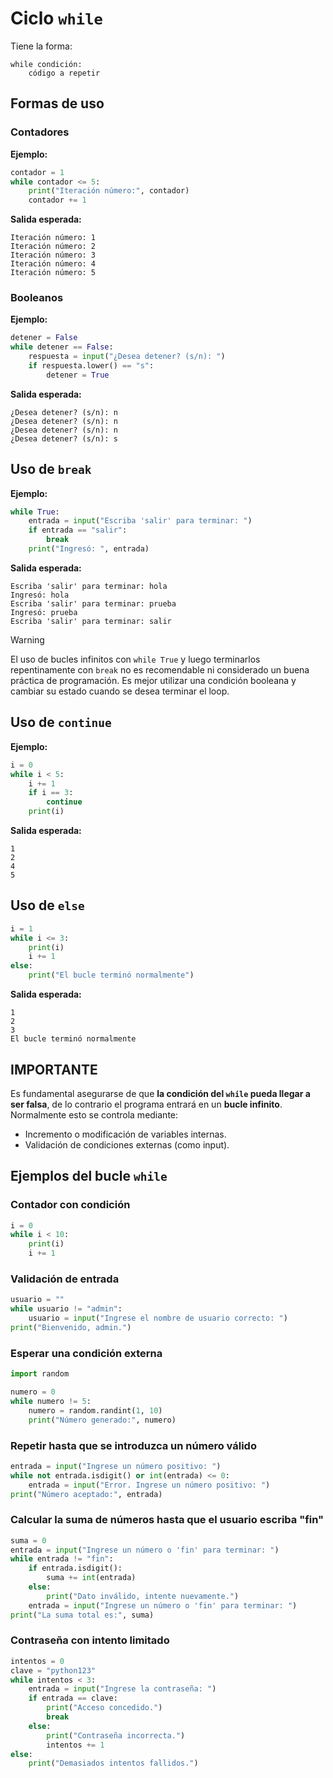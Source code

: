 # Ciclo `while`
Tiene la forma:
```plaintext
while condición:
    código a repetir
```

## Formas de uso
### Contadores
**Ejemplo:**
```python
contador = 1
while contador <= 5:
    print("Iteración número:", contador)
    contador += 1
```
**Salida esperada:**
```plaintext
Iteración número: 1
Iteración número: 2
Iteración número: 3
Iteración número: 4
Iteración número: 5
```

### Booleanos
**Ejemplo:**
```python
detener = False
while detener == False:
    respuesta = input("¿Desea detener? (s/n): ")
    if respuesta.lower() == "s":
        detener = True
```
**Salida esperada:**
```plaintext
¿Desea detener? (s/n): n
¿Desea detener? (s/n): n
¿Desea detener? (s/n): n
¿Desea detener? (s/n): s
```

## Uso de `break`
**Ejemplo:**
```python
while True:
    entrada = input("Escriba 'salir' para terminar: ")
    if entrada == "salir":
        break
    print("Ingresó: ", entrada)
```
**Salida esperada:**
```plaintext
Escriba 'salir' para terminar: hola
Ingresó: hola
Escriba 'salir' para terminar: prueba
Ingresó: prueba
Escriba 'salir' para terminar: salir
```

> [!WARNING]
> El uso de bucles infinitos con `while True` y luego terminarlos repentinamente con `break` no es recomendable ni considerado un buena práctica de programación. Es mejor utilizar una condición booleana y cambiar su estado cuando se desea terminar el loop.

## Uso de `continue`
**Ejemplo:**
```python
i = 0
while i < 5:
    i += 1
    if i == 3:
        continue
    print(i)
```
**Salida esperada:**
```plaintext
1
2
4
5
```

## Uso de `else`
```python
i = 1
while i <= 3:
    print(i)
    i += 1
else:
    print("El bucle terminó normalmente")
```
**Salida esperada:**
```plaintext
1
2
3
El bucle terminó normalmente
```

## IMPORTANTE

Es fundamental asegurarse de que **la condición del `while` pueda llegar a ser falsa**, de lo contrario el programa entrará en un **bucle infinito**. Normalmente esto se controla mediante:
- Incremento o modificación de variables internas.
- Validación de condiciones externas (como input).

## Ejemplos del bucle `while`

### Contador con condición
```python
i = 0
while i < 10:
    print(i)
    i += 1
```

### Validación de entrada
```python
usuario = ""
while usuario != "admin":
    usuario = input("Ingrese el nombre de usuario correcto: ")
print("Bienvenido, admin.")
```

### Esperar una condición externa
```python
import random

numero = 0
while numero != 5:
    numero = random.randint(1, 10)
    print("Número generado:", numero)
```

### Repetir hasta que se introduzca un número válido
```python
entrada = input("Ingrese un número positivo: ")
while not entrada.isdigit() or int(entrada) <= 0:
    entrada = input("Error. Ingrese un número positivo: ")
print("Número aceptado:", entrada)
```

### Calcular la suma de números hasta que el usuario escriba "fin"
```python
suma = 0
entrada = input("Ingrese un número o 'fin' para terminar: ")
while entrada != "fin":
    if entrada.isdigit():
        suma += int(entrada)
    else:
        print("Dato inválido, intente nuevamente.")
    entrada = input("Ingrese un número o 'fin' para terminar: ")
print("La suma total es:", suma)
```

### Contraseña con intento limitado
```python
intentos = 0
clave = "python123"
while intentos < 3:
    entrada = input("Ingrese la contraseña: ")
    if entrada == clave:
        print("Acceso concedido.")
        break
    else:
        print("Contraseña incorrecta.")
        intentos += 1
else:
    print("Demasiados intentos fallidos.")
```